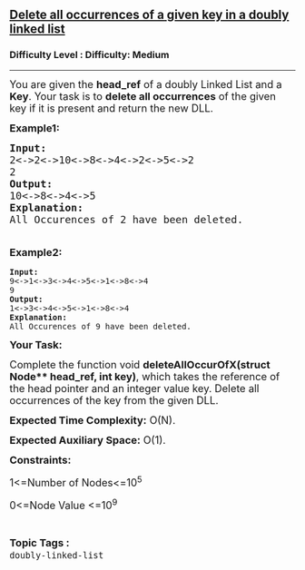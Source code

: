 <h2><a href="https://www.geeksforgeeks.org/problems/delete-all-occurrences-of-a-given-key-in-a-doubly-linked-list/1">Delete all occurrences of a given key in a doubly linked list</a></h2><h3>Difficulty Level : Difficulty: Medium</h3><hr><div class="problems_problem_content__Xm_eO"><p dir="ltr"><span style="font-size: 18px;">You are given the <strong>head_ref</strong> of a doubly Linked List and a <strong>Key</strong>. Your task is to <strong>delete all occurrences</strong> of the given key if it is present and return the new DLL.</span></p>
<p dir="ltr" data-cur="cursor"><strong><span style="font-size: 18px;">Example1:</span></strong></p>
<pre data-cur="cursor"><span style="font-size: 18px;"><strong>Input:</strong> </span>
<span style="font-size: 18px;">2&lt;-&gt;2&lt;-&gt;10&lt;-&gt;8&lt;-&gt;4&lt;-&gt;2&lt;-&gt;5&lt;-&gt;2</span>
<span style="font-size: 18px;">2</span>
<span style="font-size: 18px;"><strong>Output:</strong> </span>
<span style="font-size: 18px;">10&lt;-&gt;8&lt;-&gt;4&lt;-&gt;5</span>
<strong><span style="font-size: 18px;">Explanation: </span></strong>
<span style="font-size: 18px;">All Occurences of 2 have been deleted.<br><br></span></pre>
<p dir="ltr" style="font-family: -apple-system, BlinkMacSystemFont, 'Segoe UI', Roboto, Oxygen, Ubuntu, Cantarell, 'Open Sans', 'Helvetica Neue', sans-serif; font-size: medium; white-space: normal;"><strong><span style="font-size: 18px;">Example2:</span></strong></p>
<pre><strong>Input:</strong> 
9&lt;-&gt;1&lt;-&gt;3&lt;-&gt;4&lt;-&gt;5&lt;-&gt;1&lt;-&gt;8&lt;-&gt;4
9
<strong>Output:</strong> 
1&lt;-&gt;3&lt;-&gt;4&lt;-&gt;5&lt;-&gt;1&lt;-&gt;8&lt;-&gt;4
<strong>Explanation: </strong>
All Occurences of 9 have been deleted.</pre>
<p dir="ltr"><strong><span style="font-size: 18px;">Your Task:</span></strong></p>
<p dir="ltr"><span style="font-size: 18px;">Complete the function void <strong>deleteAllOccurOfX(struct Node** head_ref, int key)</strong>, which takes the reference of the head pointer and an integer value key. Delete all occurrences of the key from the given DLL.</span></p>
<p dir="ltr"><span style="font-size: 18px;"><strong>Expected Time Complexity:</strong> O(N).</span></p>
<p dir="ltr"><span style="font-size: 18px;"><strong>Expected Auxiliary Space:</strong> O(1).</span></p>
<p dir="ltr"><strong><span style="font-size: 18px;">Constraints:</span></strong></p>
<p dir="ltr"><span style="font-size: 18px;">1&lt;=Number of Nodes&lt;=10<sup>5</sup></span></p>
<p dir="ltr"><span style="font-size: 18px;">0&lt;=Node Value &lt;=10<sup>9</sup></span></p></div><br><p><span style=font-size:18px><strong>Topic Tags : </strong><br><code>doubly-linked-list</code>&nbsp;